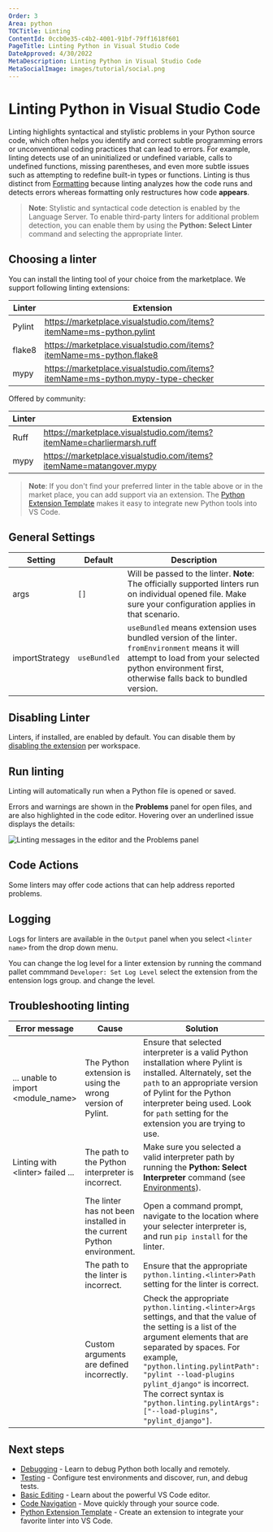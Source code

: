 ```yaml
---
Order: 3
Area: python
TOCTitle: Linting
ContentId: 0ccb0e35-c4b2-4001-91bf-79ff1618f601
PageTitle: Linting Python in Visual Studio Code
DateApproved: 4/30/2022
MetaDescription: Linting Python in Visual Studio Code
MetaSocialImage: images/tutorial/social.png
---
```

# Linting Python in Visual Studio Code

Linting highlights syntactical and stylistic problems in your Python source code, which often helps you identify and correct subtle programming errors or unconventional coding practices that can lead to errors. For example, linting detects use of an uninitialized or undefined variable, calls to undefined functions, missing parentheses, and even more subtle issues such as attempting to redefine built-in types or functions. Linting is thus distinct from [Formatting](/docs/python/editing.md#formatting) because linting analyzes how the code runs and detects errors whereas formatting only restructures how code **appears**.

> **Note**: Stylistic and syntactical code detection is enabled by the Language Server. To enable third-party linters for additional problem detection, you can enable them by using the **Python: Select Linter** command and selecting the appropriate linter.

## Choosing a linter

You can install the linting tool of your choice from the marketplace. We support following linting extensions:

| Linter | Extension |
| --- | --- |
| Pylint | https://marketplace.visualstudio.com/items?itemName=ms-python.pylint |
| flake8 | https://marketplace.visualstudio.com/items?itemName=ms-python.flake8 |
| mypy | https://marketplace.visualstudio.com/items?itemName=ms-python.mypy-type-checker |

Offered by community:

| Linter | Extension |
| --- | --- |
| Ruff | https://marketplace.visualstudio.com/items?itemName=charliermarsh.ruff |
| mypy | https://marketplace.visualstudio.com/items?itemName=matangover.mypy |


> **Note**: If you don't find your preferred linter in the table above or in the market place, you can add support via an extension. The [Python Extension Template](/api/advanced-topics/python-extension-template.md) makes it easy to integrate new Python tools into VS Code.


## General Settings

| Setting | Default | Description |
| --- | --- | --- |
| args | `[]` | Will be passed to the linter. **Note**: The officially supported linters run on individual opened file. Make sure your configuration applies in that scenario. |
| importStrategy | `useBundled` | `useBundled` means extension uses bundled version of the linter. `fromEnvironment` means it will attempt to load from your selected python environment first, otherwise falls back to bundled version. |

## Disabling Linter

Linters, if installed, are enabled by default. You can disable them by [disabling the extension](/docs/editor/extension-marketplace.md#disable-an-extension) per workspace.


## Run linting

Linting will automatically run when a Python file is opened or saved. 

Errors and warnings are shown in the **Problems** panel for open files, and are also highlighted in the code editor. Hovering over an underlined issue displays the details:

![Linting messages in the editor and the Problems panel](images/linting/lint-messages.png)


## Code Actions

Some linters may offer code actions that can help address reported problems.

## Logging

Logs for linters are available in the `Output` panel when you select `<linter name>` from the drop down menu.

You can change the log level for a linter extension by running the command pallet commmand `Developer: Set Log Level` select the extension from the entension logs group. and change the level.

## Troubleshooting linting

| Error message | Cause | Solution |
| --- | --- | --- |
| ... unable to import \<module_name\> | The Python extension is using the wrong version of Pylint. | Ensure that selected interpreter is a valid Python installation where Pylint is installed. Alternately, set the `path` to an appropriate version of Pylint for the Python interpreter being used. Look for `path` setting for the extension you are trying to use. |
| Linting with \<linter\> failed ... | The path to the Python interpreter is incorrect. | Make sure you selected a valid interpreter path by running the **Python: Select Interpreter** command (see [Environments](/docs/python/environments.md)). |
| | The linter has not been installed in the current Python environment. | Open a command prompt, navigate to the location where your selecter interpreter is, and run `pip install` for the linter. |
| | The path to the linter is incorrect. | Ensure that the appropriate `python.linting.<linter>Path` setting for the linter is correct. |
| | Custom arguments are defined incorrectly. | Check the appropriate `python.linting.<linter>Args` settings, and that the value of the setting is a list of the argument elements that are separated by spaces. For example, `"python.linting.pylintPath": "pylint --load-plugins pylint_django"` is incorrect. The correct syntax is `"python.linting.pylintArgs": ["--load-plugins", "pylint_django"]`. |

## Next steps

- [Debugging](/docs/python/debugging.md) - Learn to debug Python both locally and remotely.
- [Testing](/docs/python/testing.md) - Configure test environments and discover, run, and debug tests.
- [Basic Editing](/docs/editor/codebasics.md) - Learn about the powerful VS Code editor.
- [Code Navigation](/docs/editor/editingevolved.md) - Move quickly through your source code.
- [Python Extension Template](/api/advanced-topics/python-extension-template.md) - Create an extension to integrate your favorite linter into VS Code.
